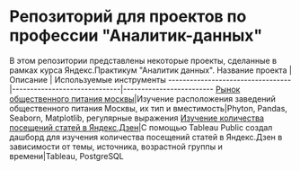 # Репозиторий для проектов по профессии "Аналитик-данных"
В этом репозитории представлены некоторые проекты, сделанные в рамках курса Яндекс.Практикум "Аналитик данных".
Название проекта                  | Описание                     | Используемые инструменты
----------------------------------|------------------------------|-------------------------
[Рынок общественного питания москвы](https://github.com/Egor-Smirnov-Malsev/common-projects/blob/main/moscow-public-catering/исследование%20рынка%20общепита%20в%20Москве.ipynb)|Изучение расположения заведений общественного питания Москвы, их тип и вместимость|Phyton, Pandas, Seaborn, Matplotlib, регулярные выражения
[Изучение количества посещений статей в Яндекс.Дзен](https://github.com/Egor-Smirnov-Malsev/common-projects/tree/main/dashbord-yandex-zen)|С помощью Tableau Public создал дашборд для изучения количества посещений статей в Яндекс.Дзен в зависимости от темы, источника, возрастной группы и времени|Tableau, PostgreSQL
